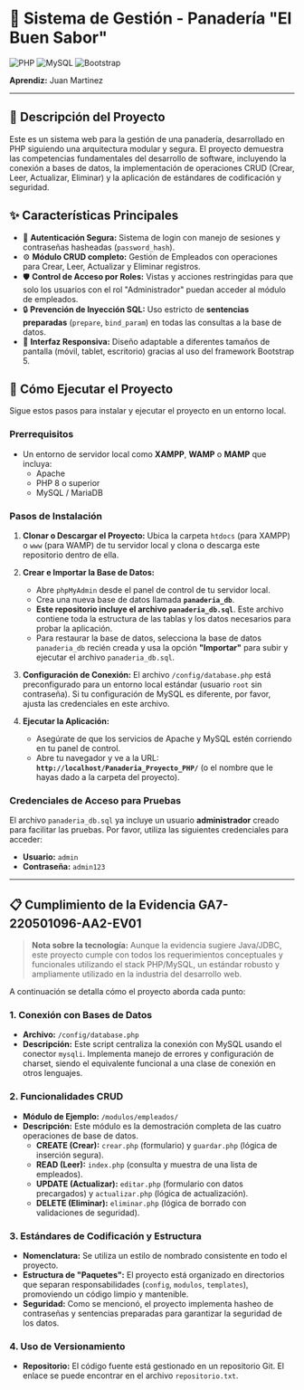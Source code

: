 # 🥐 Sistema de Gestión - Panadería "El Buen Sabor"

![PHP](https://img.shields.io/badge/PHP-8.x-777BB4?style=for-the-badge&logo=php)
![MySQL](https://img.shields.io/badge/MySQL-8.0-4479A1?style=for-the-badge&logo=mysql)
![Bootstrap](https://img.shields.io/badge/Bootstrap-5.3-7952B3?style=for-the-badge&logo=bootstrap)

**Aprendiz:** Juan Martinez

---

## 📝 Descripción del Proyecto

Este es un sistema web para la gestión de una panadería, desarrollado en PHP siguiendo una arquitectura modular y segura. El proyecto demuestra las competencias fundamentales del desarrollo de software, incluyendo la conexión a bases de datos, la implementación de operaciones CRUD (Crear, Leer, Actualizar, Eliminar) y la aplicación de estándares de codificación y seguridad.

## ✨ Características Principales

-   🔐 **Autenticación Segura:** Sistema de login con manejo de sesiones y contraseñas hasheadas (`password_hash`).
-   ⚙️ **Módulo CRUD completo:** Gestión de Empleados con operaciones para Crear, Leer, Actualizar y Eliminar registros.
-   🛡️ **Control de Acceso por Roles:** Vistas y acciones restringidas para que solo los usuarios con el rol "Administrador" puedan acceder al módulo de empleados.
-   🔒 **Prevención de Inyección SQL:** Uso estricto de **sentencias preparadas** (`prepare`, `bind_param`) en todas las consultas a la base de datos.
-   📱 **Interfaz Responsiva:** Diseño adaptable a diferentes tamaños de pantalla (móvil, tablet, escritorio) gracias al uso del framework Bootstrap 5.

## 🚀 Cómo Ejecutar el Proyecto

Sigue estos pasos para instalar y ejecutar el proyecto en un entorno local.

### Prerrequisitos

-   Un entorno de servidor local como **XAMPP**, **WAMP** o **MAMP** que incluya:
    -   Apache
    -   PHP 8 o superior
    -   MySQL / MariaDB

### Pasos de Instalación

1.  **Clonar o Descargar el Proyecto:**
    Ubica la carpeta `htdocs` (para XAMPP) o `www` (para WAMP) de tu servidor local y clona o descarga este repositorio dentro de ella.

2.  **Crear e Importar la Base de Datos:**
    -   Abre `phpMyAdmin` desde el panel de control de tu servidor local.
    -   Crea una nueva base de datos llamada **`panaderia_db`**.
    -   **Este repositorio incluye el archivo `panaderia_db.sql`**. Este archivo contiene toda la estructura de las tablas y los datos necesarios para probar la aplicación.
    -   Para restaurar la base de datos, selecciona la base de datos `panaderia_db` recién creada y usa la opción **"Importar"** para subir y ejecutar el archivo `panaderia_db.sql`.

3.  **Configuración de Conexión:**
    El archivo `/config/database.php` está preconfigurado para un entorno local estándar (usuario `root` sin contraseña). Si tu configuración de MySQL es diferente, por favor, ajusta las credenciales en este archivo.

4.  **Ejecutar la Aplicación:**
    -   Asegúrate de que los servicios de Apache y MySQL estén corriendo en tu panel de control.
    -   Abre tu navegador y ve a la URL: **`http://localhost/Panaderia_Proyecto_PHP/`** (o el nombre que le hayas dado a la carpeta del proyecto).

### Credenciales de Acceso para Pruebas

El archivo `panaderia_db.sql` ya incluye un usuario **administrador** creado para facilitar las pruebas. Por favor, utiliza las siguientes credenciales para acceder:

-   **Usuario:** `admin`
-   **Contraseña:** `admin123`

---

## 📋 Cumplimiento de la Evidencia GA7-220501096-AA2-EV01

> **Nota sobre la tecnología:** Aunque la evidencia sugiere Java/JDBC, este proyecto cumple con todos los requerimientos conceptuales y funcionales utilizando el stack PHP/MySQL, un estándar robusto y ampliamente utilizado en la industria del desarrollo web.

A continuación se detalla cómo el proyecto aborda cada punto:

### 1. Conexión con Bases de Datos
-   **Archivo:** ``/config/database.php``
-   **Descripción:** Este script centraliza la conexión con MySQL usando el conector `mysqli`. Implementa manejo de errores y configuración de charset, siendo el equivalente funcional a una clase de conexión en otros lenguajes.

### 2. Funcionalidades CRUD
-   **Módulo de Ejemplo:** ``/modulos/empleados/``
-   **Descripción:** Este módulo es la demostración completa de las cuatro operaciones de base de datos.
    -   **CREATE (Crear):** `crear.php` (formulario) y `guardar.php` (lógica de inserción segura).
    -   **READ (Leer):** `index.php` (consulta y muestra de una lista de empleados).
    -   **UPDATE (Actualizar):** `editar.php` (formulario con datos precargados) y `actualizar.php` (lógica de actualización).
    -   **DELETE (Eliminar):** `eliminar.php` (lógica de borrado con validaciones de seguridad).

### 3. Estándares de Codificación y Estructura
-   **Nomenclatura:** Se utiliza un estilo de nombrado consistente en todo el proyecto.
-   **Estructura de "Paquetes":** El proyecto está organizado en directorios que separan responsabilidades (`config`, `modulos`, `templates`), promoviendo un código limpio y mantenible.
-   **Seguridad:** Como se mencionó, el proyecto implementa hasheo de contraseñas y sentencias preparadas para garantizar la seguridad de los datos.

### 4. Uso de Versionamiento
-   **Repositorio:** El código fuente está gestionado en un repositorio Git. El enlace se puede encontrar en el archivo `repositorio.txt`.
